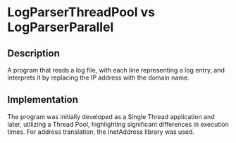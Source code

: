 # LogParserThreadPool vs LogParserParallel

## Description

A program that reads a log file, with each line representing a log entry, and interprets it by replacing the IP address with the domain name.

## Implementation

The program was initially developed as a Single Thread application and later, utilizing a Thread Pool, highlighting significant differences in execution times.
For address translation, the InetAddress library was used.
